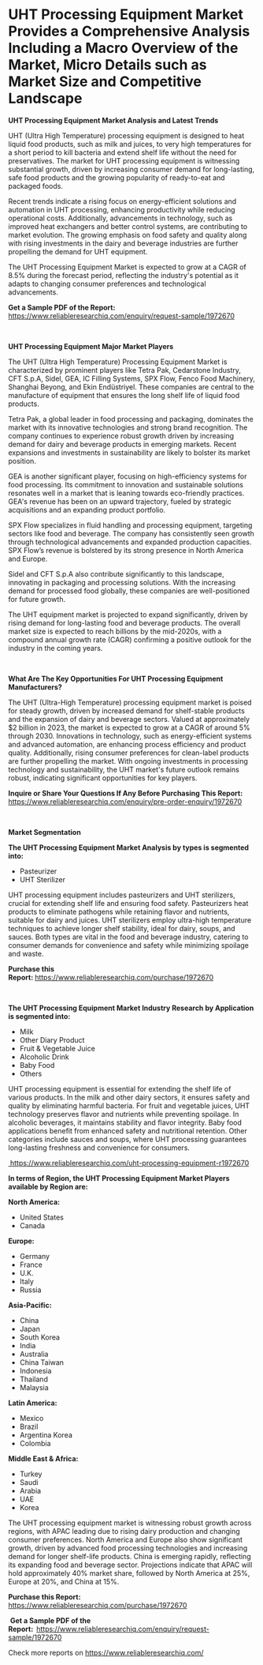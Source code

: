 <p><h1>UHT Processing Equipment Market Provides a Comprehensive Analysis Including a Macro Overview of the Market, Micro Details such as Market Size and Competitive Landscape</h1></p><p><strong>UHT Processing Equipment Market Analysis and Latest Trends</strong></p>
<p><p>UHT (Ultra High Temperature) processing equipment is designed to heat liquid food products, such as milk and juices, to very high temperatures for a short period to kill bacteria and extend shelf life without the need for preservatives. The market for UHT processing equipment is witnessing substantial growth, driven by increasing consumer demand for long-lasting, safe food products and the growing popularity of ready-to-eat and packaged foods. </p><p>Recent trends indicate a rising focus on energy-efficient solutions and automation in UHT processing, enhancing productivity while reducing operational costs. Additionally, advancements in technology, such as improved heat exchangers and better control systems, are contributing to market evolution. The growing emphasis on food safety and quality along with rising investments in the dairy and beverage industries are further propelling the demand for UHT equipment. </p><p>The UHT Processing Equipment Market is expected to grow at a CAGR of 8.5% during the forecast period, reflecting the industry's potential as it adapts to changing consumer preferences and technological advancements.</p></p>
<p><strong>Get a Sample PDF of the Report:&nbsp;</strong> <a href="https://www.reliableresearchiq.com/enquiry/request-sample/1972670?utm_campaign=2471&utm_medium=2&utm_source=Github&utm_content=ia&utm_term=20022025&utm_id=uht-processing-equipment">https://www.reliableresearchiq.com/enquiry/request-sample/1972670</a></p>
<p>&nbsp;</p>
<p><strong>UHT Processing Equipment Major Market Players</strong></p>
<p><p>The UHT (Ultra High Temperature) Processing Equipment Market is characterized by prominent players like Tetra Pak, Cedarstone Industry, CFT S.p.A, Sidel, GEA, IC Filling Systems, SPX Flow, Fenco Food Machinery, Shanghai Beyong, and Ekin Endüstriyel. These companies are central to the manufacture of equipment that ensures the long shelf life of liquid food products.</p><p>Tetra Pak, a global leader in food processing and packaging, dominates the market with its innovative technologies and strong brand recognition. The company continues to experience robust growth driven by increasing demand for dairy and beverage products in emerging markets. Recent expansions and investments in sustainability are likely to bolster its market position.</p><p>GEA is another significant player, focusing on high-efficiency systems for food processing. Its commitment to innovation and sustainable solutions resonates well in a market that is leaning towards eco-friendly practices. GEA's revenue has been on an upward trajectory, fueled by strategic acquisitions and an expanding product portfolio.</p><p>SPX Flow specializes in fluid handling and processing equipment, targeting sectors like food and beverage. The company has consistently seen growth through technological advancements and expanded production capacities. SPX Flow’s revenue is bolstered by its strong presence in North America and Europe.</p><p>Sidel and CFT S.p.A also contribute significantly to this landscape, innovating in packaging and processing solutions. With the increasing demand for processed food globally, these companies are well-positioned for future growth.</p><p>The UHT equipment market is projected to expand significantly, driven by rising demand for long-lasting food and beverage products. The overall market size is expected to reach billions by the mid-2020s, with a compound annual growth rate (CAGR) confirming a positive outlook for the industry in the coming years.</p></p>
<p>&nbsp;</p>
<p><strong>What Are The Key Opportunities For UHT Processing Equipment Manufacturers?</strong></p>
<p><p>The UHT (Ultra-High Temperature) processing equipment market is poised for steady growth, driven by increased demand for shelf-stable products and the expansion of dairy and beverage sectors. Valued at approximately $2 billion in 2023, the market is expected to grow at a CAGR of around 5% through 2030. Innovations in technology, such as energy-efficient systems and advanced automation, are enhancing process efficiency and product quality. Additionally, rising consumer preferences for clean-label products are further propelling the market. With ongoing investments in processing technology and sustainability, the UHT market's future outlook remains robust, indicating significant opportunities for key players.</p></p>
<p><strong>Inquire or Share Your Questions If Any Before Purchasing This Report:</strong> <a href="https://www.reliableresearchiq.com/enquiry/pre-order-enquiry/1972670?utm_campaign=2471&utm_medium=2&utm_source=Github&utm_content=ia&utm_term=20022025&utm_id=uht-processing-equipment">https://www.reliableresearchiq.com/enquiry/pre-order-enquiry/1972670</a></p>
<p>&nbsp;</p>
<p><strong>Market Segmentation</strong></p>
<p><strong>The UHT Processing Equipment Market Analysis by types is segmented into:</strong></p>
<p><ul><li>Pasteurizer</li><li>UHT Sterilizer</li></ul></p>
<p><p>UHT processing equipment includes pasteurizers and UHT sterilizers, crucial for extending shelf life and ensuring food safety. Pasteurizers heat products to eliminate pathogens while retaining flavor and nutrients, suitable for dairy and juices. UHT sterilizers employ ultra-high temperature techniques to achieve longer shelf stability, ideal for dairy, soups, and sauces. Both types are vital in the food and beverage industry, catering to consumer demands for convenience and safety while minimizing spoilage and waste.</p></p>
<p><strong>Purchase this Report:&nbsp;</strong><a href="https://www.reliableresearchiq.com/purchase/1972670?utm_campaign=2471&utm_medium=2&utm_source=Github&utm_content=ia&utm_term=20022025&utm_id=uht-processing-equipment">https://www.reliableresearchiq.com/purchase/1972670</a></p>
<p>&nbsp;</p>
<p><strong>The UHT Processing Equipment Market Industry Research by Application is segmented into:</strong></p>
<p><ul><li>Milk</li><li>Other Diary Product</li><li>Fruit & Vegetable Juice</li><li>Alcoholic Drink</li><li>Baby Food</li><li>Others</li></ul></p>
<p><p>UHT processing equipment is essential for extending the shelf life of various products. In the milk and other dairy sectors, it ensures safety and quality by eliminating harmful bacteria. For fruit and vegetable juices, UHT technology preserves flavor and nutrients while preventing spoilage. In alcoholic beverages, it maintains stability and flavor integrity. Baby food applications benefit from enhanced safety and nutritional retention. Other categories include sauces and soups, where UHT processing guarantees long-lasting freshness and convenience for consumers.</p></p>
<p><a href="https://www.reliableresearchiq.com/uht-processing-equipment-r1972670?utm_campaign=2471&utm_medium=2&utm_source=Github&utm_content=ia&utm_term=20022025&utm_id=uht-processing-equipment">&nbsp;https://www.reliableresearchiq.com/uht-processing-equipment-r1972670</a></p>
<p><strong>In terms of Region, the UHT Processing Equipment Market Players available by Region are:</strong></p>
<p>
    <p> <strong> North America: </strong>
        <ul>
            <li>United States</li>
            <li>Canada</li>
        </ul>
        </p> 
    <p> <strong> Europe: </strong>
        <ul>
            <li>Germany</li>
            <li>France</li>
            <li>U.K.</li>
            <li>Italy</li>
            <li>Russia</li>
        </ul>
        </p> 
    <p> <strong> Asia-Pacific: </strong>
        <ul>
            <li>China</li>
            <li>Japan</li>
            <li>South Korea</li>
            <li>India</li>
            <li>Australia</li>
            <li>China Taiwan</li>
            <li>Indonesia</li>
            <li>Thailand</li>
            <li>Malaysia</li>
        </ul>
        </p> 
    <p> <strong> Latin America: </strong>
        <ul>
            <li>Mexico</li>
            <li>Brazil</li>
            <li>Argentina Korea</li>
            <li>Colombia</li>
        </ul>
        </p> 
    <p> <strong> Middle East & Africa: </strong>
        <ul>
            <li>Turkey</li>
            <li>Saudi</li>
            <li>Arabia</li>
            <li>UAE</li>
            <li>Korea</li>
        </ul>
    </p>
    </p>
<p><p>The UHT processing equipment market is witnessing robust growth across regions, with APAC leading due to rising dairy production and changing consumer preferences. North America and Europe also show significant growth, driven by advanced food processing technologies and increasing demand for longer shelf-life products. China is emerging rapidly, reflecting its expanding food and beverage sector. Projections indicate that APAC will hold approximately 40% market share, followed by North America at 25%, Europe at 20%, and China at 15%.</p></p>
<p><strong>Purchase this Report: </strong><a href="https://www.reliableresearchiq.com/purchase/1972670?utm_campaign=2471&utm_medium=2&utm_source=Github&utm_content=ia&utm_term=20022025&utm_id=uht-processing-equipment">https://www.reliableresearchiq.com/purchase/1972670</a></p>
<p>&nbsp;<strong>Get a Sample PDF of the Report:&nbsp;&nbsp;</strong><a href="https://www.reliableresearchiq.com/enquiry/request-sample/1972670?utm_campaign=2471&utm_medium=2&utm_source=Github&utm_content=ia&utm_term=20022025&utm_id=uht-processing-equipment">https://www.reliableresearchiq.com/enquiry/request-sample/1972670</a></p>
<p><strong></strong></p>
<p>Check more reports on <a href="https://www.reliableresearchiq.com/?utm_campaign=2471&utm_medium=2&utm_source=Github&utm_content=ia&utm_term=20022025&utm_id=uht-processing-equipment">https://www.reliableresearchiq.com/</a></p>